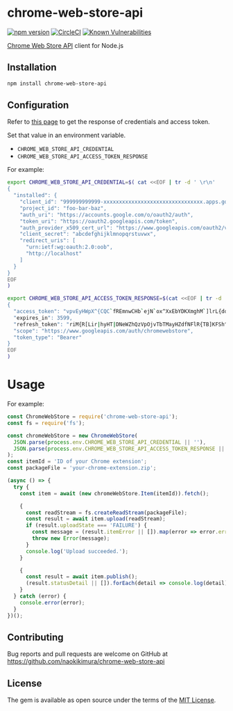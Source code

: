 # chrome-web-store-api

[![npm version](https://badge.fury.io/js/chrome-web-store-api.svg)](https://badge.fury.io/js/chrome-web-store-api) [![CircleCI](https://circleci.com/gh/naokikimura/chrome-web-store-api.svg?style=svg)](https://circleci.com/gh/naokikimura/chrome-web-store-api) [![Known Vulnerabilities](https://snyk.io/test/github/naokikimura/chrome-web-store-api/badge.svg?targetFile=package.json)](https://snyk.io/test/github/naokikimura/chrome-web-store-api?targetFile=package.json)

[Chrome Web Store API](https://developer.chrome.com/webstore/api_index) client for Node.js

## Installation

```sh
npm install chrome-web-store-api
```

## Configuration

Refer to [this page](https://developer.chrome.com/webstore/using_webstore_api) to get the response of credentials and access token.

Set that value in an environment variable.
- `CHROME_WEB_STORE_API_CREDENTIAL`
- `CHROME_WEB_STORE_API_ACCESS_TOKEN_RESPONSE`

For example:
```sh
export CHROME_WEB_STORE_API_CREDENTIAL=$( cat <<EOF | tr -d ' \r\n'
{
  "installed": {
    "client_id": "999999999999-xxxxxxxxxxxxxxxxxxxxxxxxxxxxxxxx.apps.googleusercontent.com",
    "project_id": "foo-bar-baz",
    "auth_uri": "https://accounts.google.com/o/oauth2/auth",
    "token_uri": "https://oauth2.googleapis.com/token",
    "auth_provider_x509_cert_url": "https://www.googleapis.com/oauth2/v1/certs",
    "client_secret": "abcdefghijklmnopqrstuvwx",
    "redirect_uris": [
      "urn:ietf:wg:oauth:2.0:oob",
      "http://localhost"
    ]
  }
}
EOF
)

export CHROME_WEB_STORE_API_ACCESS_TOKEN_RESPONSE=$(cat <<EOF | tr -d ' \r\n'
{
  "access_token": "vpvEyHWpX^{CQC`fREmnwCHb`ejN`ox^XxEbYDKXmghM`]lrL{ddTrxdgtgLEvAeX\oP]NkRgjFcvNE_enJZI`BNcvZScQOA\BAA|NSzB_Xg_ie_yXLrQ[sII_]r|jW{nzZULNP",
  "expires_in": 3599,
  "refresh_token": "riM{R[Lir|hyHT|DNeWZhQzVpOjvTbTMayHZdfNFlR{TB]KFSh^DyjNZySyj|aWYajb]dNCIRTZXmKKuB`bbUyoLRGkPWao|pibdNSk",
  "scope": "https://www.googleapis.com/auth/chromewebstore",
  "token_type": "Bearer"
}
EOF
)
```

# Usage

For example:

```js
const ChromeWebStore = require('chrome-web-store-api');
const fs = require('fs');

const chromeWebStore = new ChromeWebStore(
  JSON.parse(process.env.CHROME_WEB_STORE_API_CREDENTIAL || ''),
  JSON.parse(process.env.CHROME_WEB_STORE_API_ACCESS_TOKEN_RESPONSE || ''),
);
const itemId = 'ID of your Chrome extension';
const packageFile = 'your-chrome-extension.zip';

(async () => {
  try {
    const item = await (new chromeWebStore.Item(itemId)).fetch();

    {
      const readStream = fs.createReadStream(packageFile);
      const result = await item.upload(readStream);
      if (result.uploadState === 'FAILURE') {
        const message = (result.itemError || []).map(error => error.error_detail).join('\n');
        throw new Error(message);
      }
      console.log('Upload succeeded.');
    }

    {
      const result = await item.publish();
      (result.statusDetail || []).forEach(detail => console.log(detail));
    }
  } catch (error) {
    console.error(error);
  }
})();
```

## Contributing
Bug reports and pull requests are welcome on GitHub at https://github.com/naokikimura/chrome-web-store-api

## License
The gem is available as open source under the terms of the [MIT License](https://opensource.org/licenses/MIT).